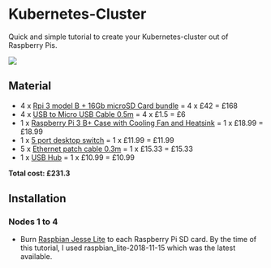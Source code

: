 # Kubernetes-Cluster

Quick and simple tutorial to create your Kubernetes-cluster out of Raspberry Pis.

![](https://github.com/JordiCorbilla/Kubernetes-Cluster/raw/master/IMG_20190216_164142.jpg)

## Material

- 4 x [Rpi 3 model B + 16Gb microSD Card bundle](https://www.modmypi.com/raspberry-pi/set-up-kits/rpi3-model-b-plus-kits/raspberry-pi-3-model-b-plus-and-16gb-microsd-bundle) = 4 x £42 = £168
- 4 x [USB to Micro USB Cable 0.5m](https://www.modmypi.com/raspberry-pi/accessories-198/usb-cables-211/usb-to-micro-usb-cable-0.5m) = 4 x £1.5 = £6
- 1 x [Raspberry Pi 3 B+ Case with Cooling Fan and Heatsink](https://www.amazon.co.uk/gp/product/B07J9VMNBL/ref=ppx_yo_dt_b_asin_title_o02_s00?ie=UTF8&psc=1) = 1 x £18.99 = £18.99
- 1 x [5 port desktop switch](https://www.amazon.co.uk/gp/product/B000FNFSPY/ref=oh_aui_detailpage_o01_s00?ie=UTF8&psc=1) = 1 x £11.99 = £11.99
- 5 x [Ethernet patch cable 0.3m](https://www.amazon.co.uk/5-Color-Meters-Ethernet-GearIt-Network/dp/B00X8EMOKE/ref=sr_1_9?s=computers&ie=UTF8&qid=1469877886&sr=1-9&keywords=ethernet+patch+cable) = 1 x £15.33 = £15.33
- 1 x [USB Hub](https://www.amazon.co.uk/Anker-4-Port-Ultra-Drives-Devices/dp/B00Y25XFGK/ref=sr_1_1?s=computers&ie=UTF8&qid=1551005210&sr=1-1&keywords=usb+hub) = 1 x £10.99 = £10.99

**Total cost: £231.3**

## Installation

### Nodes 1 to 4

- Burn [Raspbian Jesse Lite](https://downloads.raspberrypi.org/raspbian_lite/images/raspbian_lite-2018-11-15/) to each Raspberry Pi SD card. By the time of this tutorial, I used raspbian_lite-2018-11-15 which was the latest available. 




